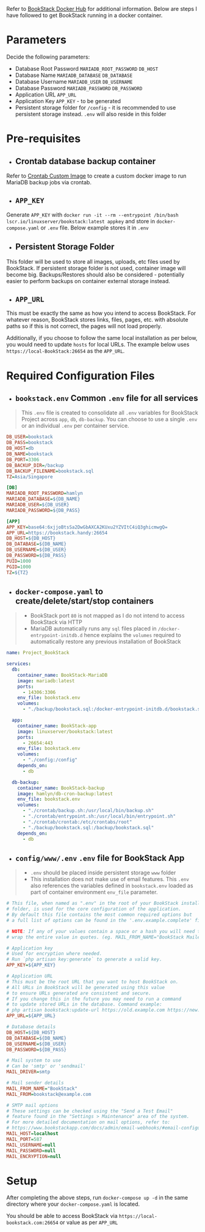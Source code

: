 Refer to [BookStack Docker Hub](https://hub.docker.com/r/linuxserver/bookstack) for additional information. Below are steps I have followed to get BookStack running in a docker container.

# Parameters

Decide the following parameters:
- Database Root Password `MARIADB_ROOT_PASSWORD` `DB_HOST`
- Database Name `MARIADB_DATABASE` `DB_DATABASE`
- Database Username `MARIADB_USER` `DB_USERNAME`
- Database Password `MARIADB_PASSWORD` `DB_PASSWORD`
- Application URL `APP_URL`
- Application Key `APP_KEY` - to be generated
- Persistent storage folder for `/config` - it is recommended to use persistent storage instead. `.env` will also reside in this folder

# Pre-requisites

- ## Crontab database backup container

Refer to [Crontab Custom Image](https://bookstack.handy:26654/books/custom-docker-images/page/crontab) to create a custom docker image to run MariaDB backup jobs via crontab.

- ## `APP_KEY`

Generate `APP_KEY` with `docker run -it --rm --entrypoint /bin/bash lscr.io/linuxserver/bookstack:latest appkey` and store in `docker-compose.yaml` or `.env` file. Below example stores it in `.env`

- ## Persistent Storage Folder

This folder will be used to store all images, uploads, etc files used by BookStack. If persistent storage folder is not used, container image will become big. Backups/Restores should also be considered - potentially easier to perform backups on container external storage instead.

- ## `APP_URL`

This must be exactly the same as how you intend to access BookStack. For whatever reason, BookStack stores links, files, pages, etc. with absolute paths so if this is not correct, the pages will not load properly.

Additionally, if you choose to follow the same local installation as per below, you would need to update `hosts` for local URLs. The example below uses `https://local-BookStack:26654` as the `APP_URL`.

# Required Configuration Files

- ## `bookstack.env` Common `.env` file for all services
> This `.env` file is created to consolidate all `.env` variables for BookStack Project across `app`, `db`, `db-backup`. You can choose to use a single `.env` or an individual `.env` per container service.

```ini
DB_USER=bookstack
DB_PASS=bookstack
DB_HOST=db
DB_NAME=bookstack
DB_PORT=3306
DB_BACKUP_DIR=/backup
DB_BACKUP_FILENAME=bookstack.sql
TZ=Asia/Singapore

[DB]
MARIADB_ROOT_PASSWORD=hamlyn
MARIADB_DATABASE=${DB_NAME}
MARIADB_USER=${DB_USER}
MARIADB_PASSWORD=${DB_PASS}

[APP]
APP_KEY=base64:6xjjoBtsSa2DwGbAXCA2KUxu2YZVItC4iQ3ghicmwgQ=
APP_URL=https://bookstack.handy:26654
DB_HOST=${DB_HOST}
DB_DATABASE=${DB_NAME}
DB_USERNAME=${DB_USER}
DB_PASSWORD=${DB_PASS}
PUID=1000
PGID=1000
TZ=${TZ}
```

- ## `docker-compose.yaml` to create/delete/start/stop containers
> - BookStack port `80` is not mapped as I do not intend to access BookStack via HTTP
> - MariaDB automatically runs any `sql` files placed in `/docker-entrypoint-initdb.d` hence explains the `volumes` required to automatically restore any previous installation of BookStack

```yaml
name: Project_BookStack

services:
  db:
    container_name: BookStack-MariaDB
    image: mariadb:latest
    ports:
      - 14306:3306
    env_file: bookstack.env
    volumes:
      - "./backup/bookstack.sql:/docker-entrypoint-initdb.d/bookstack.sql"

  app:
    container_name: BookStack-app
    image: linuxserver/bookstack:latest
    ports:
      - 26654:443
    env_file: bookstack.env
    volumes:
      - "./config:/config"
    depends_on:
      - db

  db-backup:
    container_name: BookStack-backup
    image: hamlyn/db-cron-backup:latest
    env_file: bookstack.env
    volumes:
      - "./crontab/backup.sh:/usr/local/bin/backup.sh"
      - "./crontab/entrypoint.sh:/usr/local/bin/entrypoint.sh"
      - "./crontab/crontab:/etc/crontabs/root"
      - "./backup/bookstack.sql:/backup/bookstack.sql"
    depends_on:
      - db
```

- ## `config/www/.env` `.env` file for BookStack App
> - `.env` should be placed inside persistent storage `www` folder
> - This installation does not make use of email features. This `.env` also references the variables defined in `bookstack.env` loaded as part of container environment `env_file` parameter.

``` ini
# This file, when named as ".env" in the root of your BookStack install
# folder, is used for the core configuration of the application.
# By default this file contains the most common required options but
# a full list of options can be found in the '.env.example.complete' file.

# NOTE: If any of your values contain a space or a hash you will need to
# wrap the entire value in quotes. (eg. MAIL_FROM_NAME="BookStack Mailer")

# Application key
# Used for encryption where needed.
# Run `php artisan key:generate` to generate a valid key.
APP_KEY=${APP_KEY}

# Application URL
# This must be the root URL that you want to host BookStack on.
# All URLs in BookStack will be generated using this value
# to ensure URLs generated are consistent and secure.
# If you change this in the future you may need to run a command
# to update stored URLs in the database. Command example:
# php artisan bookstack:update-url https://old.example.com https://new.example.com
APP_URL=${APP_URL}

# Database details
DB_HOST=${DB_HOST}
DB_DATABASE=${DB_NAME}
DB_USERNAME=${DB_USER}
DB_PASSWORD=${DB_PASS}

# Mail system to use
# Can be 'smtp' or 'sendmail'
MAIL_DRIVER=smtp

# Mail sender details
MAIL_FROM_NAME="BookStack"
MAIL_FROM=bookstack@example.com

# SMTP mail options
# These settings can be checked using the "Send a Test Email"
# feature found in the "Settings > Maintenance" area of the system.
# For more detailed documentation on mail options, refer to:
# https://www.bookstackapp.com/docs/admin/email-webhooks/#email-configuration
MAIL_HOST=localhost
MAIL_PORT=587
MAIL_USERNAME=null
MAIL_PASSWORD=null
MAIL_ENCRYPTION=null
```

# Setup

After completing the above steps, run `docker-compose up -d` in the same directory where your `docker-compose.yaml` is located.

You should be able to access BookStack via `https://local-bookstack.com:26654` or value as per `APP_URL`
